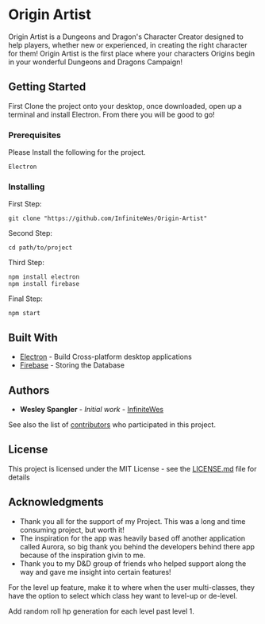 # Origin Artist

Origin Artist is a Dungeons and Dragon's Character Creator designed to help players, 
whether new or experienced, in creating the right character for them! 
Origin Artist is the first place where your characters Origins begin in your wonderful Dungeons and Dragons Campaign!

## Getting Started

First Clone the project onto your desktop, once downloaded, open up a terminal and install Electron. From there you will be good to go!

### Prerequisites

Please Install the following for the project.

```
Electron
```

### Installing

First Step:

```
git clone "https://github.com/InfiniteWes/Origin-Artist"
```

Second Step:

```
cd path/to/project
```

Third Step:

```
npm install electron
npm install firebase
```

Final Step:
```
npm start
```

## Built With

* [Electron](https://www.electronjs.org/) - Build Cross-platform desktop applications
* [Firebase](https://firebase.google.com/) - Storing the Database

## Authors

* **Wesley Spangler** - *Initial work* - [InfiniteWes](https://github.com/InfiniteWes)

See also the list of [contributors](https://github.com/your/project/contributors) who participated in this project.

## License

This project is licensed under the MIT License - see the [LICENSE.md](LICENSE.md) file for details

## Acknowledgments

* Thank you all for the support of my Project. This was a long and time consuming project, but worth it!
* The inspiration for the app was heavily based off another application called Aurora, so big thank you behind the developers behind there app because of the inspiration givin to me.
* Thank you to my D&D group of friends who helped support along the way and gave me insight into certain features!

For the level up feature, make it to where when the user multi-classes, they have the option to select which class hey want to level-up or de-level. 

Add random roll hp generation for each level past level 1.
